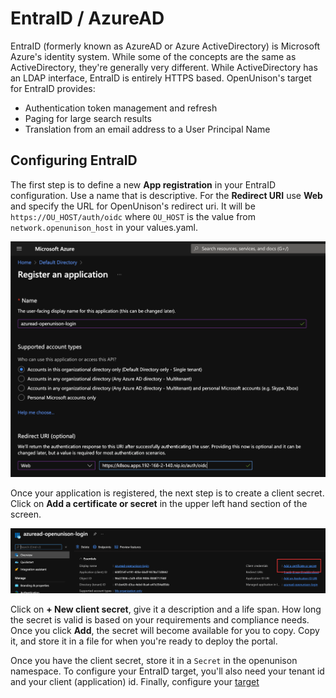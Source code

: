 # EntraID / AzureAD

EntraID (formerly known as AzureAD or Azure ActiveDirectory) is Microsoft Azure's identity system.  While some of the concepts are the same as ActiveDirectory, they're generally very different.  While ActiveDirectory has an LDAP interface, EntraID is entirely HTTPS based.  OpenUnison's target for EntraID provides:

* Authentication token management and refresh
* Paging for large search results
* Translation from an email address to a User Principal Name

## Configuring EntraID

The first step is to define a new **App registration** in your EntraID configuration.  Use a name that is descriptive. For the **Redirect URI** use **Web** and specify the URL for OpenUnison's redirect uri.  It will be `https://OU_HOST/auth/oidc` where `OU_HOST` is the value from `network.openunison_host` in your values.yaml.

![EntraID Application Registration](/assets/images/identity-providers/azuread/1.png)

Once your application is registered, the next step is to create a client secret.  Click on **Add a certificate or secret** in the upper left hand section of the screen.

![Create Client Secret](/assets/images/identity-providers/azuread/2.png)

Click on **+ New client secret**, give it a description and a life span.  How long the secret is valid is based on your requirements and compliance needs.  Once you click **Add**, the secret will become available for you to copy.  Copy it, and store it in a file for when you're ready to deploy the portal.

Once you have the client secret, store it in a `Secret` in the openunison namespace.  To configure your EntraID target, you'll also need your tenant id and your client (application) id. Finally, configure your [target](/documentation/reference/targets/#azuread)

